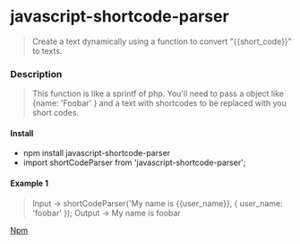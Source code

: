# javascript-shortcode-parser
> Create a text dynamically using a function to convert "{{short_code}}" to texts.

### Description
> This function is like a sprintf of php. You'll need to pass a object like {name: 'Foobar' } and a text with shortcodes to be replaced with you short codes.

#### Install
- npm install javascript-shortcode-parser
- import shortCodeParser from 'javascript-shortcode-parser';

#### Example 1
> Input -> shortCodeParser('My name is {{user_name}}, { user_name: 'foobar' });
> Output -> My name is foobar

[Npm](https://www.npmjs.com/package/javascript-shortcode-parser)

